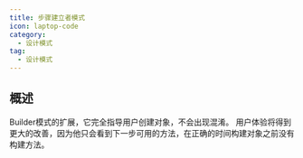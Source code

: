```yaml
---
title: 步骤建立者模式
icon: laptop-code
category:
  - 设计模式
tag:
  - 设计模式
---
```


## 概述

Builder模式的扩展，它完全指导用户创建对象，不会出现混淆。
用户体验将得到更大的改善，因为他只会看到下一步可用的方法，在正确的时间构建对象之前没有构建方法。